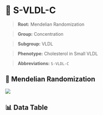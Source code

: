 # 🧪 S-VLDL-C

> **Root:** Mendelian Randomization

> **Group:** Concentration  

> **Subgroup:** VLDL

> **Phenotype:** Cholesterol in Small VLDL  

> **Abbreviations:** `S-VLDL-C`

## 🧬 Mendelian Randomization  

<img src="/MR/Figures/Inverse/ShengxianVLDLhengxianC.png"/>


## 📊 Data Table


<CsvTableMRI src="/public/MR/Data/Inverse/ShengxianVLDLhengxianC.csv"/>
